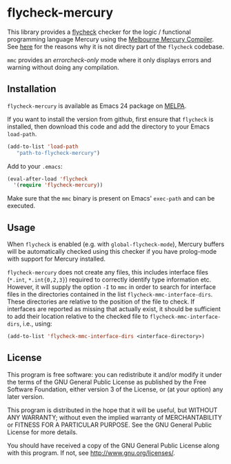 flycheck-mercury
================

This library provides a [flycheck](https://github.com/flycheck/flycheck) checker
for the logic / functional programming language Mercury using the
[Melbourne Mercury Compiler](http://mercurylang.org/). See
[here](https://github.com/flycheck/flycheck/pull/295) for the reasons why it is
not directy part of the `flycheck` codebase.

`mmc` provides an *errorcheck-only* mode where it only displays errors and
warning without doing any compilation.

Installation
------------

`flycheck-mercury` is available as Emacs 24 package on
[MELPA](http://melpa.milkbox.net/).

If you want to install the version from github, first ensure that `flycheck` is
installed, then download this code and add the directory to your Emacs
`load-path`.

```lisp
(add-to-list 'load-path
   "path-to-flycheck-mercury")
```

Add to your `.emacs`:

```lisp
(eval-after-load 'flycheck
  '(require 'flycheck-mercury))
```

Make sure that the `mmc` binary is present on Emacs' `exec-path` and can be
executed.

Usage
-----

When `flycheck` is enabled (e.g. with `global-flycheck-mode`), Mercury buffers
will be automatically checked using this checker if you have prolog-mode
with support for Mercury installed.

`flycheck-mercury` does not create any files, this includes interface files
(`*.int`, `*.int{0,2,3}`) required to correctly identify type information
etc. However, it will supply the option `-I` to `mmc` in order to search for
interface files in the directories contained in the list
`flycheck-mmc-interface-dirs`. These directories are relative to the position of
the file to check. If interfaces are reported as missing that actually exist, it
should be sufficient to add their location relative to the checked file to
`flycheck-mmc-interface-dirs`, i.e., using:

```lisp
(add-to-list 'flycheck-mmc-interface-dirs <interface-directory>)
```

License
-------

This program is free software: you can redistribute it and/or modify it under
the terms of the GNU General Public License as published by the Free Software
Foundation, either version 3 of the License, or (at your option) any later
version.

This program is distributed in the hope that it will be useful, but WITHOUT ANY
WARRANTY; without even the implied warranty of MERCHANTABILITY or FITNESS FOR A
PARTICULAR PURPOSE.  See the GNU General Public License for more details.

You should have received a copy of the GNU General Public License along with
this program.  If not, see http://www.gnu.org/licenses/.
